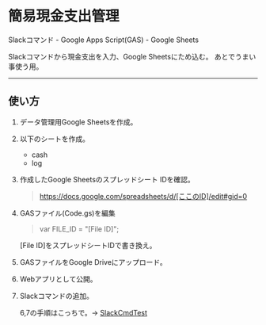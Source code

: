 # 簡易現金支出管理
Slackコマンド - Google Apps Script(GAS) - Google Sheets

Slackコマンドから現金支出を入力、Google Sheetsにため込む。
あとでうまい事使う用。

---

## 使い方
1. データ管理用Google Sheetsを作成。  
1. 以下のシートを作成。  
    - cash
    - log
1. 作成したGoogle Sheetsのスプレッドシート IDを確認。
    > https://docs.google.com/spreadsheets/d/[ここのID]/edit#gid=0
1. GASファイル(Code.gs)を編集　　
    > var FILE_ID = "[File ID]";  

    [File ID]をスプレッドシートIDで書き換え。

1. GASファイルをGoogle Driveにアップロード。  

1. Webアプリとして公開。  
1. Slackコマンドの追加。 
 
    6,7の手順はこっちで。-> [SlackCmdTest](https://github.com/ayak00/SlackCmdTest)



